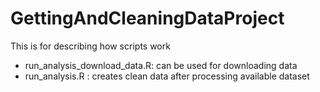 GettingAndCleaningDataProject
=============================
This is for describing how scripts work

* run_analysis_download_data.R: can be used for downloading data
* run_analysis.R : creates clean data after processing available dataset
    

